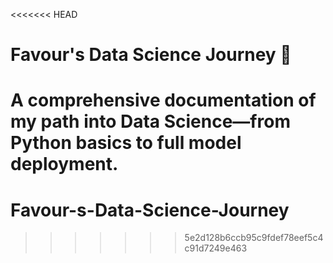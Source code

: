 <<<<<<< HEAD
# Favour's Data Science Journey 🚀
A comprehensive documentation of my path into Data Science—from Python basics to full model deployment.
=======
# Favour-s-Data-Science-Journey
>>>>>>> 5e2d128b6ccb95c9fdef78eef5c4c91d7249e463
